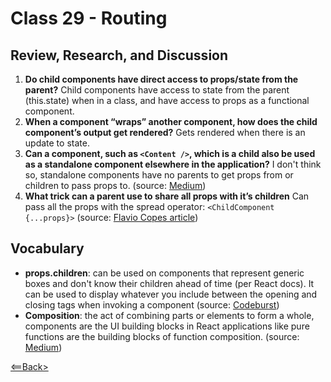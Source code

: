 # Class 29 - Routing

## Review, Research, and Discussion

1. **Do child components have direct access to props/state from the parent?** Child components have access to state from the parent (this.state) when in a class, and have access to props as a functional component.
1. **When a component “wraps” another component, how does the child component’s output get rendered?** Gets rendered when there is an update to state.
1. **Can a component, such as ```<Content />```, which is a child also be used as a standalone component elsewhere in the application?** I don't think so, standalone components have no parents to get props from or children to pass props to. (source: [Medium](https://medium.com/capgemini-web-development/integrating-stand-alone-react-components-on-a-static-page-21dd4fd3074))
1. **What trick can a parent use to share all props with it’s children** Can pass all the props with the spread operator: ```<ChildComponent {...props}>``` (source: [Flavio Copes article](https://flaviocopes.com/react-pass-props-to-children/))

## Vocabulary

- **props.children**: can be used on components that represent generic boxes and don't know their children ahead of time (per React docs). It can be used to display whatever you include between the opening and closing tags when invoking a component (source: [Codeburst](https://codeburst.io/a-quick-intro-to-reacts-props-children-cb3d2fce4891))
- **Composition**: the act of combining parts or elements to form a whole, components are the UI building blocks in React applications like pure functions are the building blocks of function composition. (source: [Medium](https://medium.com/leanjs/react-is-all-about-composition-f9f49dec183c))

[<==Back>](../README.md)
